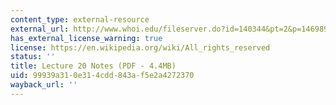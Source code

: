 ```yaml
---
content_type: external-resource
external_url: http://www.whoi.edu/fileserver.do?id=140344&pt=2&p=146989
has_external_license_warning: true
license: https://en.wikipedia.org/wiki/All_rights_reserved
status: ''
title: Lecture 20 Notes (PDF - 4.4MB)
uid: 99939a31-0e31-4cdd-843a-f5e2a4272370
wayback_url: ''
---
```

